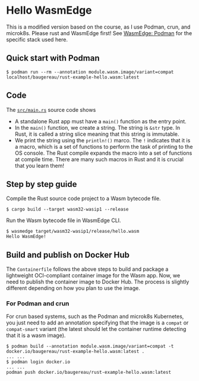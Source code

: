 # Hello WasmEdge

This is a modified version based on the course, as I use Podman, crun, and microk8s.
Please rust and WasmEdge first! See [WasmEdge: Podman](https://wasmedge.org/docs/develop/deploy/podman/) for the specific stack used here.

## Quick start with Podman 

```
$ podman run --rm --annotation module.wasm.image/variant=compat localhost/baugereau/rust-example-hello.wasm:latest
```

## Code

The [`src/main.rs`](src/main.rs) source code shows

* A standalone Rust app must have a `main()` function as the entry point.
* In the `main()` function, we create a string. The string is `&str` type. In Rust, it is called a string slice meaning that this string is immutable.
* We print the string using the `println!()` marco. The `!` indicates that it is a macro, which is a set of functions to perform the task of printing to the OS console. The Rust compile expands the macro into a set of functions at compile time. There are many such macros in Rust and it is crucial that you learn them!

## Step by step guide

Compile the Rust source code project to a Wasm bytecode file.

```
$ cargo build --target wasm32-wasip1 --release
```

Run the Wasm bytecode file in WasmEdge CLI.

```
$ wasmedge target/wasm32-wasip1/release/hello.wasm
Hello WasmEdge!
```

## Build and publish on Docker Hub

The `Containerfile` follows the above steps to build and package a lightweight OCI-compliant container image for the Wasm app.
Now, we need to publish the container image to Docker Hub. The process is slightly different depending on how you plan to use the image.

### For Podman and crun 

For crun based systems, such as the Podman and microk8s Kubernetes, you just need to add an annotation specifying that the image is a `compat` or `compat-smart` variant (the latest should let the container runtime detecting that it is a wasm image).

```
$ podman build --annotation module.wasm.image/variant=compat -t docker.io/baugereau/rust-example-hello.wasm:latest .
... ...
$ podman login docker.io
... ...
podman push docker.io/baugereau/rust-example-hello.wasm:latest
```

